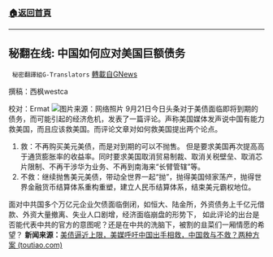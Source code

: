 ###  [:house:返回首頁](https://github.com/ourhimalayas/txt)
---


## 秘翻在线: 中国如何应对美国巨额债务
` 秘密翻譯組G-Translators` [轉載自GNews](https://gnews.org/zh-hans/1546587/)

撰稿：西枫westca

校对：Ermat
![](https://assets.gnews.org/wp-content/uploads/2021/09/unnamed-11.jpg)图片来源：网络照片
9月21日今日头条对于美债面临即将到期的债务，而可能引起的经济危机，发表了一篇评论。声称美国媒体发声说中国有能力救美国，而且应该救美国。而评论文章对如何救美国提出两个论点。

1. 救：不再购买美元美债，而是对到期的可以不抛售。 但是要求美国再次提高高于通货膨胀率的收益率。同时要求美国取消贸易制裁、取消关税壁垒、取消芯片限制、不再干涉华为业务、不再到南海来“长臂管辖”等。
2. 不救：继续抛售美元美债，带动全世界一起“抛”，抛得美国倾家荡产，抛得世界金融货币结算体系重构重塑，建立人民币结算体系，结束美元霸权地位。


面对中共国多个万亿元企业欠债面临倒闭，如恒大、陆金所，外资债务上千亿元借款、外资大量撤离、失业人口剧增，经济面临崩盘的形势下， 如此评论的出台是否能代表中共的官方的意图呢？还是在中共的洗脑下，被割的韭菜们一厢情愿的希望？
**新闻来源：**[美债逼近上限，美媒呼吁中国出手相救，中国救与不救？两种方案 (toutiao.com)](https://www.toutiao.com/a7010308311354524200/?log_from=b890c0ce00dec_1632245001346)
